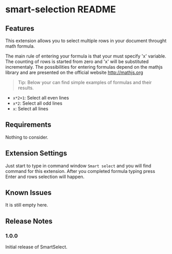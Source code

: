 # smart-selection README

## Features

This extension allows you to select multiple rows in your document throught math formula.

The main rule of entering your formula is that your must specify 'x' variable. The counting of rows is started from zero and 'x' will be substituted incrementaly. The possibilities for entering formulas depend on the mathjs library and are presented on the official website http://mathjs.org


> Tip: Below your can find simple examples of formulas and their results.
- `x*2+1`: Select all even lines
- `x*2`: Select all odd lines
- `x`: Select all lines

## Requirements

Nothing to consider.

## Extension Settings

Just start to type in command window `Smart select` and you will find command for this extension. After you completed formula typing press Enter and rows selection will happen.

## Known Issues

It is still empty here.

## Release Notes

### 1.0.0

Initial release of SmartSelect.

